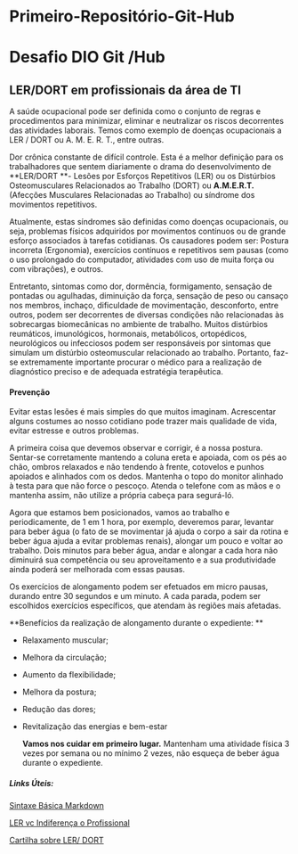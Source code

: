 # Primeiro-Repositório-Git-Hub
# Desafio DIO Git /Hub

## LER/DORT em profissionais da área de TI 

A saúde ocupacional pode ser definida como o conjunto de regras e procedimentos para minimizar, eliminar e neutralizar os riscos decorrentes das atividades laborais. Temos como exemplo  de doenças ocupacionais  a LER / DORT ou A. M. E. R. T., entre outras.

Dor crônica constante de difícil controle. Esta é a melhor definição para os trabalhadores que sentem diariamente o drama do desenvolvimento de **LER/DORT **- Lesões por Esforços Repetitivos (LER) ou os Distúrbios Osteomusculares Relacionados ao Trabalho (DORT) ou **A.M.E.R.T.** (Afecções Musculares Relacionadas ao Trabalho) ou síndrome dos movimentos repetitivos.

Atualmente, estas síndromes são definidas como doenças ocupacionais, ou seja, problemas físicos adquiridos por movimentos contínuos ou de grande esforço associados à tarefas cotidianas. Os causadores podem ser: Postura incorreta (Ergonomia), exercícios contínuos e repetitivos sem pausas (como o uso prolongado do computador, atividades com uso de muita força ou com vibrações), e outros. 

Entretanto, sintomas como dor, dormência, formigamento, sensação de pontadas ou agulhadas, diminuição da força, sensação de peso ou cansaço nos membros, inchaço, dificuldade de movimentação, desconforto, entre outros, podem ser decorrentes de diversas condições não relacionadas às sobrecargas biomecânicas no ambiente de trabalho. Muitos distúrbios reumáticos, imunológicos, hormonais, metabólicos, ortopédicos, neurológicos ou infecciosos podem ser responsáveis por sintomas que simulam um distúrbio osteomuscular relacionado ao trabalho. Portanto, faz-se extremamente importante procurar o médico para a realização de diagnóstico preciso e de adequada estratégia terapêutica.

#### Prevenção

Evitar estas lesões é mais simples do que muitos imaginam. Acrescentar alguns costumes ao nosso cotidiano pode trazer mais qualidade de vida, evitar estresse e outros problemas.

A primeira coisa que devemos observar e corrigir, é a nossa postura. Sentar-se corretamente mantendo a coluna ereta e apoiada, com os pés ao chão, ombros relaxados e não tendendo à frente, cotovelos e punhos apoiados e alinhados com os dedos. Mantenha o topo do monitor alinhado à testa para que não force o pescoço. Atenda o telefone com as mãos e o mantenha assim, não utilize a própria cabeça para segurá-ló.

Agora que estamos bem posicionados, vamos ao trabalho e periodicamente, de 1 em 1 hora, por exemplo, deveremos parar, levantar para beber água (o fato de se movimentar já ajuda o corpo a sair da rotina e beber água ajuda a evitar problemas renais), alongar um pouco e voltar ao trabalho. Dois minutos para beber água, andar e alongar a cada hora não diminuirá sua competência ou seu aproveitamento e a sua produtividade ainda poderá ser melhorada com essas pausas.

Os exercícios de alongamento podem ser efetuados em micro pausas, durando entre 30 segundos e um minuto. A cada parada, podem ser escolhidos exercícios específicos, que atendam às regiões mais afetadas.

**Benefícios da realização de alongamento durante o expediente: **

- Relaxamento muscular;

- Melhora da circulação;

- Aumento da flexibilidade;

- Melhora da postura;

- Redução das dores;

- Revitalização das energias e bem-estar

  **Vamos nos cuidar em primeiro lugar.** Mantenham uma atividade física 3 vezes por semana ou no mínimo 2 vezes, não esqueça de beber água durante o expediente.

  

##### Links Úteis:

[Sintaxe Básica Markdown](https://www.markdownguide.org/getting-started/)

[LER vc Indiferença o Profissional](https://www.profissionaisti.com.br/ler-lesao-por-esforco-repetitivo-vs-indiferenca-do-profissional/)

[Cartilha sobre LER/ DORT](https://www.reumatologia.org.br/doencas-reumaticas/ler-dort/)
